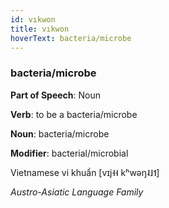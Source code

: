 ```yaml
---
id: vıkwon
title: vıkwon
hoverText: bacteria/microbe
---
```


### bacteria/microbe

**Part of Speech**: Noun

**Verb**: to be a bacteria/microbe

**Noun**: bacteria/microbe

**Modifier**: bacterial/microbial

Vietnamese vi khuẩn [vɪj˧˧ kʰwəŋ˨˩˦] 

*Austro-Asiatic Language Family*